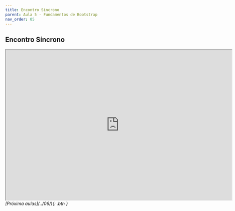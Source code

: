 ```yaml
---
title: Encontro Síncrono
parent: Aula 5 - Fundamentos de Bootstrap
nav_order: 05
---
```


## Encontro Síncrono
<iframe src="https://drive.google.com/file/d/1OsXDxIfYgOBtlqpkecpJE17V8mHsq93d/preview" width="720" height="480" allow="autoplay"></iframe>


<span class="fs-3 float-right">
<i class="fas fa-download">[Próxima aulas](../06/){: .btn }</i>
</span>
